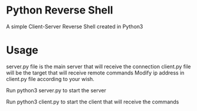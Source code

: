 # Python Reverse Shell
A simple Client-Server Reverse Shell created in Python3

# Usage
server.py file is the main server that will receive the connection
client.py file will be the target that will receive remote commands
Modify ip address in client.py file according to your wish.

Run python3 server.py to start the server

Run python3 client.py to start the client that will receive the commands
